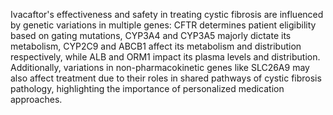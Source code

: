 Ivacaftor's effectiveness and safety in treating cystic fibrosis are influenced by genetic variations in multiple genes: CFTR determines patient eligibility based on gating mutations, CYP3A4 and CYP3A5 majorly dictate its metabolism, CYP2C9 and ABCB1 affect its metabolism and distribution respectively, while ALB and ORM1 impact its plasma levels and distribution. Additionally, variations in non-pharmacokinetic genes like SLC26A9 may also affect treatment due to their roles in shared pathways of cystic fibrosis pathology, highlighting the importance of personalized medication approaches.